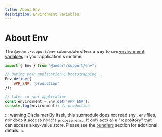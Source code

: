```yaml
---
title: About Env
description: Environment Variables
---
```



# About Env <Badge type="tip" text="Available since v0.12" vertical="middle" />

The `@aedart/support/env` submodule offers a way to use [environment variables](https://en.wikipedia.org/wiki/Environment_variable)
in your application's runtime.

```js
import { Env } from "@aedart/support/env";

// During your application's bootstrapping...
Env.define({
    APP_ENV: 'production'
});

// Later in your application
const environment = Env.get('APP_ENV');
console.log(environment); // production
```

::: warning Disclaimer
By itself, this submodule does not read any `.env` files, nor does it access node's [`process.env.`](https://nodejs.org/en/learn/command-line/how-to-read-environment-variables-from-nodejs).
It only acts as a "repository" that can access a key-value store.
Please see the [bundlers](./bundlers.md) section for additional details. 
:::